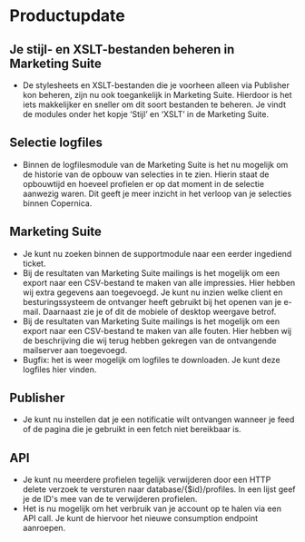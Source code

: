 # Productupdate

## Je stijl- en XSLT-bestanden beheren in Marketing Suite
* De stylesheets en XSLT-bestanden die je voorheen alleen via Publisher kon beheren, zijn nu ook toegankelijk in Marketing Suite. Hierdoor is het iets makkelijker en sneller om dit soort bestanden te beheren. Je vindt de modules onder het kopje ‘Stijl’ en ‘XSLT’ in de Marketing Suite. 

## Selectie logfiles
* Binnen de logfilesmodule van de Marketing Suite is het nu mogelijk om de historie van de opbouw van selecties in te zien. Hierin staat de opbouwtijd en hoeveel profielen er op dat moment in de selectie aanwezig waren. Dit geeft je meer inzicht in het verloop van je selecties binnen Copernica. 

## Marketing Suite
* Je kunt nu zoeken binnen de supportmodule naar een eerder ingediend ticket. 
* Bij de resultaten van Marketing Suite mailings is het mogelijk om een export naar een CSV-bestand te maken van alle impressies. Hier hebben wij extra gegevens aan toegevoegd. Je kunt nu inzien welke client en besturingssysteem de ontvanger heeft gebruikt bij het openen van je e-mail. Daarnaast zie je of dit de mobiele of desktop weergave betrof.
* Bij de resultaten van Marketing Suite mailings is het mogelijk om een export naar een CSV-bestand te maken van alle fouten. Hier hebben wij de beschrijving die wij terug hebben gekregen van de ontvangende mailserver aan toegevoegd.
* Bugfix: het is weer mogelijk om logfiles te downloaden. Je kunt deze logfiles hier vinden.

## Publisher
* Je kunt nu instellen dat je een notificatie wilt ontvangen wanneer je feed of de pagina die je gebruikt in een fetch niet bereikbaar is.

## API
* Je kunt nu meerdere profielen tegelijk verwijderen door een HTTP delete verzoek te versturen naar database/{$id}/profiles. In een lijst geef je de ID's mee van de te verwijderen profielen.
* Het is nu mogelijk om het verbruik van je account op te halen via een API call. Je kunt de hiervoor het nieuwe consumption endpoint aanroepen. 
